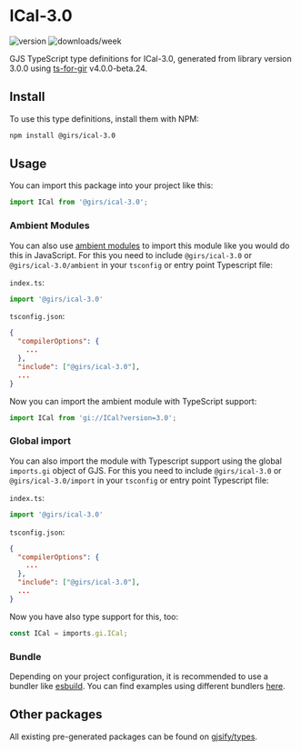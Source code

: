 
# ICal-3.0

![version](https://img.shields.io/npm/v/@girs/ical-3.0)
![downloads/week](https://img.shields.io/npm/dw/@girs/ical-3.0)


GJS TypeScript type definitions for ICal-3.0, generated from library version 3.0.0 using [ts-for-gir](https://github.com/gjsify/ts-for-gir) v4.0.0-beta.24.


## Install

To use this type definitions, install them with NPM:
```bash
npm install @girs/ical-3.0
```

## Usage

You can import this package into your project like this:
```ts
import ICal from '@girs/ical-3.0';
```

### Ambient Modules

You can also use [ambient modules](https://github.com/gjsify/ts-for-gir/tree/main/packages/cli#ambient-modules) to import this module like you would do this in JavaScript.
For this you need to include `@girs/ical-3.0` or `@girs/ical-3.0/ambient` in your `tsconfig` or entry point Typescript file:

`index.ts`:
```ts
import '@girs/ical-3.0'
```

`tsconfig.json`:
```json
{
  "compilerOptions": {
    ...
  },
  "include": ["@girs/ical-3.0"],
  ...
}
```

Now you can import the ambient module with TypeScript support: 

```ts
import ICal from 'gi://ICal?version=3.0';
```

### Global import

You can also import the module with Typescript support using the global `imports.gi` object of GJS.
For this you need to include `@girs/ical-3.0` or `@girs/ical-3.0/import` in your `tsconfig` or entry point Typescript file:

`index.ts`:
```ts
import '@girs/ical-3.0'
```

`tsconfig.json`:
```json
{
  "compilerOptions": {
    ...
  },
  "include": ["@girs/ical-3.0"],
  ...
}
```

Now you have also type support for this, too:

```ts
const ICal = imports.gi.ICal;
```

### Bundle

Depending on your project configuration, it is recommended to use a bundler like [esbuild](https://esbuild.github.io/). You can find examples using different bundlers [here](https://github.com/gjsify/ts-for-gir/tree/main/examples).

## Other packages

All existing pre-generated packages can be found on [gjsify/types](https://github.com/gjsify/types).


